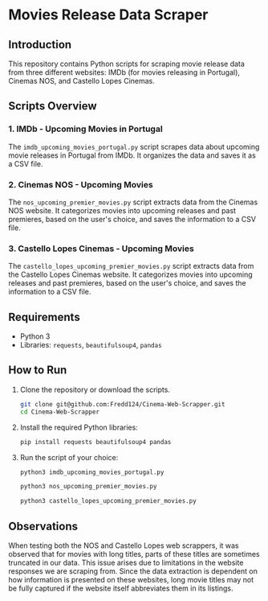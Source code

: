 # Movies Release Data Scraper

## Introduction
This repository contains Python scripts for scraping movie release data from three different websites: IMDb (for movies releasing in Portugal), Cinemas NOS, and Castello Lopes Cinemas. 

## Scripts Overview

### 1. IMDb - Upcoming Movies in Portugal
The `imdb_upcoming_movies_portugal.py` script scrapes data about upcoming movie releases in Portugal from IMDb. It organizes the data and saves it as a CSV file.

### 2. Cinemas NOS - Upcoming Movies
The `nos_upcoming_premier_movies.py` script extracts data from the Cinemas NOS website. It categorizes movies into upcoming releases and past premieres, based on the user's choice, and saves the information to a CSV file.

### 3. Castello Lopes Cinemas - Upcoming Movies
The `castello_lopes_upcoming_premier_movies.py` script extracts data from the Castello Lopes Cinemas website. It categorizes movies into upcoming releases and past premieres, based on the user's choice, and saves the information to a CSV file.

## Requirements
- Python 3
- Libraries: `requests`, `beautifulsoup4`, `pandas`

## How to Run
1. Clone the repository or download the scripts.
   ```bash
   git clone git@github.com:Fredd124/Cinema-Web-Scrapper.git
   cd Cinema-Web-Scrapper
2. Install the required Python libraries:
   ```bash
   pip install requests beautifulsoup4 pandas
   ````
3. Run the script of your choice:
   ```bash
   python3 imdb_upcoming_movies_portugal.py
   ```
   ```bash
   python3 nos_upcoming_premier_movies.py
   ```
   ```bash
   python3 castello_lopes_upcoming_premier_movies.py
   ```

## Observations
When testing both the NOS and Castello Lopes web scrappers, it was observed that for movies with long titles, parts of these titles are sometimes truncated in our data. This issue arises due to limitations in the website responses we are scraping from. Since the data extraction is dependent on how information is presented on these websites, long movie titles may not be fully captured if the website itself abbreviates them in its listings.
